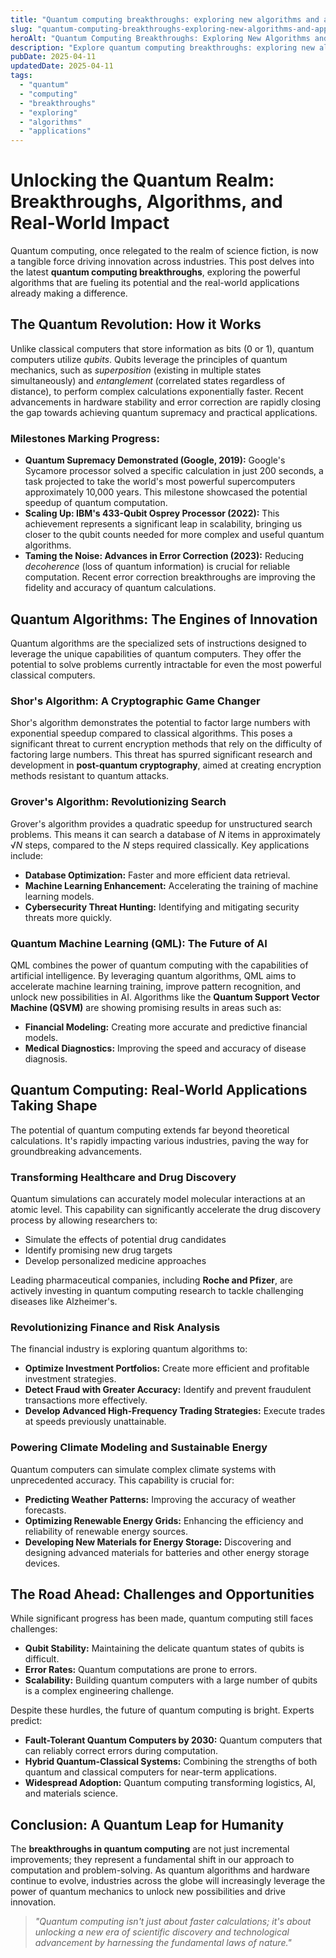 ```yaml
---
title: "Quantum computing breakthroughs: exploring new algorithms and applications"
slug: "quantum-computing-breakthroughs-exploring-new-algorithms-and-applications"
heroAlt: "Quantum Computing Breakthroughs: Exploring New Algorithms and Applications visual cover image"
description: "Explore quantum computing breakthroughs: exploring new algorithms and applications in this detailed guide, offering insights, strategies, and practical tips to enhance your understanding and application of the topic."
pubDate: 2025-04-11
updatedDate: 2025-04-11
tags:
  - "quantum"
  - "computing"
  - "breakthroughs"
  - "exploring"
  - "algorithms"
  - "applications"
---
```

# Unlocking the Quantum Realm: Breakthroughs, Algorithms, and Real-World Impact

Quantum computing, once relegated to the realm of science fiction, is now a tangible force driving innovation across industries. This post delves into the latest **quantum computing breakthroughs**, exploring the powerful algorithms that are fueling its potential and the real-world applications already making a difference.

## The Quantum Revolution: How it Works

Unlike classical computers that store information as bits (0 or 1), quantum computers utilize *qubits*. Qubits leverage the principles of quantum mechanics, such as *superposition* (existing in multiple states simultaneously) and *entanglement* (correlated states regardless of distance), to perform complex calculations exponentially faster. Recent advancements in hardware stability and error correction are rapidly closing the gap towards achieving quantum supremacy and practical applications.

### Milestones Marking Progress:

*   **Quantum Supremacy Demonstrated (Google, 2019):** Google's Sycamore processor solved a specific calculation in just 200 seconds, a task projected to take the world's most powerful supercomputers approximately 10,000 years. This milestone showcased the potential speedup of quantum computation.
*   **Scaling Up: IBM's 433-Qubit Osprey Processor (2022):** This achievement represents a significant leap in scalability, bringing us closer to the qubit counts needed for more complex and useful quantum algorithms.
*   **Taming the Noise: Advances in Error Correction (2023):** Reducing *decoherence* (loss of quantum information) is crucial for reliable computation. Recent error correction breakthroughs are improving the fidelity and accuracy of quantum calculations.

## Quantum Algorithms: The Engines of Innovation

Quantum algorithms are the specialized sets of instructions designed to leverage the unique capabilities of quantum computers. They offer the potential to solve problems currently intractable for even the most powerful classical computers.

### Shor's Algorithm: A Cryptographic Game Changer

Shor's algorithm demonstrates the potential to factor large numbers with exponential speedup compared to classical algorithms. This poses a significant threat to current encryption methods that rely on the difficulty of factoring large numbers. This threat has spurred significant research and development in **post-quantum cryptography**, aimed at creating encryption methods resistant to quantum attacks.

### Grover's Algorithm: Revolutionizing Search

Grover's algorithm provides a quadratic speedup for unstructured search problems. This means it can search a database of *N* items in approximately √*N* steps, compared to the *N* steps required classically. Key applications include:

*   **Database Optimization:** Faster and more efficient data retrieval.
*   **Machine Learning Enhancement:** Accelerating the training of machine learning models.
*   **Cybersecurity Threat Hunting:** Identifying and mitigating security threats more quickly.

### Quantum Machine Learning (QML): The Future of AI

QML combines the power of quantum computing with the capabilities of artificial intelligence. By leveraging quantum algorithms, QML aims to accelerate machine learning training, improve pattern recognition, and unlock new possibilities in AI. Algorithms like the **Quantum Support Vector Machine (QSVM)** are showing promising results in areas such as:

*   **Financial Modeling:** Creating more accurate and predictive financial models.
*   **Medical Diagnostics:** Improving the speed and accuracy of disease diagnosis.

## Quantum Computing: Real-World Applications Taking Shape

The potential of quantum computing extends far beyond theoretical calculations. It's rapidly impacting various industries, paving the way for groundbreaking advancements.

### Transforming Healthcare and Drug Discovery

Quantum simulations can accurately model molecular interactions at an atomic level. This capability can significantly accelerate the drug discovery process by allowing researchers to:

*   Simulate the effects of potential drug candidates
*   Identify promising new drug targets
*   Develop personalized medicine approaches

Leading pharmaceutical companies, including **Roche and Pfizer**, are actively investing in quantum computing research to tackle challenging diseases like Alzheimer's.

### Revolutionizing Finance and Risk Analysis

The financial industry is exploring quantum algorithms to:

*   **Optimize Investment Portfolios:** Create more efficient and profitable investment strategies.
*   **Detect Fraud with Greater Accuracy:** Identify and prevent fraudulent transactions more effectively.
*   **Develop Advanced High-Frequency Trading Strategies:** Execute trades at speeds previously unattainable.

### Powering Climate Modeling and Sustainable Energy

Quantum computers can simulate complex climate systems with unprecedented accuracy. This capability is crucial for:

*   **Predicting Weather Patterns:** Improving the accuracy of weather forecasts.
*   **Optimizing Renewable Energy Grids:** Enhancing the efficiency and reliability of renewable energy sources.
*   **Developing New Materials for Energy Storage:** Discovering and designing advanced materials for batteries and other energy storage devices.

## The Road Ahead: Challenges and Opportunities

While significant progress has been made, quantum computing still faces challenges:

*   **Qubit Stability:** Maintaining the delicate quantum states of qubits is difficult.
*   **Error Rates:** Quantum computations are prone to errors.
*   **Scalability:** Building quantum computers with a large number of qubits is a complex engineering challenge.

Despite these hurdles, the future of quantum computing is bright. Experts predict:

*   **Fault-Tolerant Quantum Computers by 2030:** Quantum computers that can reliably correct errors during computation.
*   **Hybrid Quantum-Classical Systems:** Combining the strengths of both quantum and classical computers for near-term applications.
*   **Widespread Adoption:** Quantum computing transforming logistics, AI, and materials science.

## Conclusion: A Quantum Leap for Humanity

The **breakthroughs in quantum computing** are not just incremental improvements; they represent a fundamental shift in our approach to computation and problem-solving. As quantum algorithms and hardware continue to evolve, industries across the globe will increasingly leverage the power of quantum mechanics to unlock new possibilities and drive innovation.

> *"Quantum computing isn't just about faster calculations; it's about unlocking a new era of scientific discovery and technological advancement by harnessing the fundamental laws of nature."*